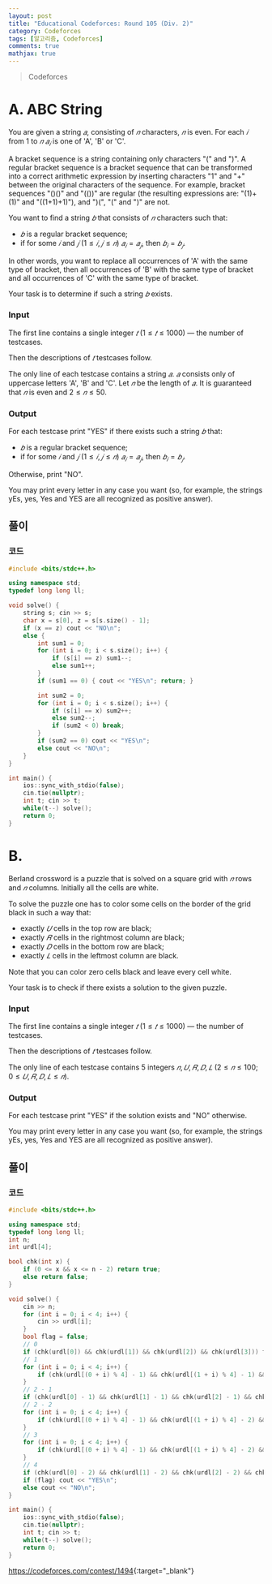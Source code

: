 ```yaml
---
layout: post
title: "Educational Codeforces: Round 105 (Div. 2)"
category: Codeforces
tags: [알고리즘, Codeforces]
comments: true
mathjax: true
---
```


> Codeforces

# A. ABC String

You are given a string $𝑎$, consisting of $𝑛$ characters, $𝑛$ is even. For each $𝑖$ from $1$ to $𝑛$ $𝑎_𝑖$ is one of 'A', 'B' or 'C'.

A bracket sequence is a string containing only characters "(" and ")". A regular bracket sequence is a bracket sequence that can be transformed into a correct arithmetic expression by inserting characters "1" and "+" between the original characters of the sequence. For example, bracket sequences "()()" and "(())" are regular (the resulting expressions are: "(1)+(1)" and "((1+1)+1)"), and ")(", "(" and ")" are not.

You want to find a string $𝑏$ that consists of $𝑛$ characters such that:
* $𝑏$ is a regular bracket sequence;
* if for some $𝑖$ and $𝑗$ $(1≤𝑖,𝑗≤𝑛)$ $𝑎_𝑖=𝑎_𝑗$, then $𝑏_𝑖=𝑏_𝑗$. 

In other words, you want to replace all occurrences of 'A' with the same type of bracket, then all occurrences of 'B' with the same type of bracket and all occurrences of 'C' with the same type of bracket.

Your task is to determine if such a string $𝑏$ exists.

### Input
The first line contains a single integer $𝑡$ $(1≤𝑡≤1000)$ — the number of testcases.

Then the descriptions of $𝑡$ testcases follow.

The only line of each testcase contains a string $𝑎$. $𝑎$ consists only of uppercase letters 'A', 'B' and 'C'. Let $𝑛$ be the length of $𝑎$. It is guaranteed that $𝑛$ is even and $2≤𝑛≤50$.

### Output
For each testcase print "YES" if there exists such a string $𝑏$ that:
* $𝑏$ is a regular bracket sequence;
* if for some $𝑖$ and $𝑗$ $(1≤𝑖,𝑗≤𝑛)$ $𝑎_𝑖=𝑎_𝑗$, then $𝑏_𝑖=𝑏_𝑗$. 

Otherwise, print "NO".

You may print every letter in any case you want (so, for example, the strings yEs, yes, Yes and YES are all recognized as positive answer).

## 풀이


### 코드
```c++
#include <bits/stdc++.h>

using namespace std;
typedef long long ll;

void solve() {
    string s; cin >> s;
    char x = s[0], z = s[s.size() - 1];
    if (x == z) cout << "NO\n";
    else {
        int sum1 = 0;
        for (int i = 0; i < s.size(); i++) {
            if (s[i] == z) sum1--;
            else sum1++;
        }
        if (sum1 == 0) { cout << "YES\n"; return; }

        int sum2 = 0;
        for (int i = 0; i < s.size(); i++) {
            if (s[i] == x) sum2++;
            else sum2--;
            if (sum2 < 0) break;
        }
        if (sum2 == 0) cout << "YES\n";
        else cout << "NO\n";
    }
}

int main() {
    ios::sync_with_stdio(false);
    cin.tie(nullptr);
    int t; cin >> t;
    while(t--) solve();
    return 0;
}

```

# B. 

Berland crossword is a puzzle that is solved on a square grid with $𝑛$ rows and $𝑛$ columns. Initially all the cells are white.

To solve the puzzle one has to color some cells on the border of the grid black in such a way that:
* exactly $𝑈$ cells in the top row are black;
* exactly $𝑅$ cells in the rightmost column are black;
* exactly $𝐷$ cells in the bottom row are black;
* exactly $𝐿$ cells in the leftmost column are black. 

Note that you can color zero cells black and leave every cell white.

Your task is to check if there exists a solution to the given puzzle.

### Input
The first line contains a single integer $𝑡$ $(1≤𝑡≤1000)$ — the number of testcases.

Then the descriptions of $𝑡$ testcases follow.

The only line of each testcase contains 5 integers $𝑛,𝑈,𝑅,𝐷,𝐿$ $(2≤𝑛≤100; 0≤𝑈,𝑅,𝐷,𝐿≤𝑛)$.

### Output
For each testcase print "YES" if the solution exists and "NO" otherwise.

You may print every letter in any case you want (so, for example, the strings yEs, yes, Yes and YES are all recognized as positive answer).

## 풀이


### 코드
```c++
#include <bits/stdc++.h>

using namespace std;
typedef long long ll;
int n;
int urdl[4];

bool chk(int x) {
    if (0 <= x && x <= n - 2) return true;
    else return false;
}

void solve() {
    cin >> n;
    for (int i = 0; i < 4; i++) {
        cin >> urdl[i];
    }
    bool flag = false;
    // 0
    if (chk(urdl[0]) && chk(urdl[1]) && chk(urdl[2]) && chk(urdl[3])) flag = true;
    // 1
    for (int i = 0; i < 4; i++) {
        if (chk(urdl[(0 + i) % 4] - 1) && chk(urdl[(1 + i) % 4] - 1) && chk(urdl[(2 + i) % 4]) && chk(urdl[(3 + i) % 4])) flag = true;
    }
    // 2 - 1
    if (chk(urdl[0] - 1) && chk(urdl[1] - 1) && chk(urdl[2] - 1) && chk(urdl[3]) - 1) flag = true;
    // 2 - 2
    for (int i = 0; i < 4; i++) {
        if (chk(urdl[(0 + i) % 4] - 1) && chk(urdl[(1 + i) % 4] - 2) && chk(urdl[(2 + i) % 4] - 1) && chk(urdl[(3 + i) % 4])) flag = true;
    }
    // 3
    for (int i = 0; i < 4; i++) {
        if (chk(urdl[(0 + i) % 4] - 1) && chk(urdl[(1 + i) % 4] - 2) && chk(urdl[(2 + i) % 4] - 2) && chk(urdl[(3 + i) % 4] - 1)) flag = true;
    }
    // 4
    if (chk(urdl[0] - 2) && chk(urdl[1] - 2) && chk(urdl[2] - 2) && chk(urdl[3] - 2)) flag = true;
    if (flag) cout << "YES\n";
    else cout << "NO\n";
}

int main() {
    ios::sync_with_stdio(false);
    cin.tie(nullptr);
    int t; cin >> t;
    while(t--) solve();
    return 0;
}

```

<https://codeforces.com/contest/1494>{:target="_blank"}
